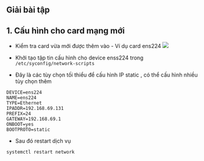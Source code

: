 

## Giải bài tập

## 1. Cấu hình cho card mạng mới

- Kiểm tra card vừa mới được thêm vào - Ví dụ card ens224
![](https://i.imgur.com/BSyPRby.png)

- Khởi tạo tập tin cấu hình cho device enss224 trong `/etc/syconfig/network-scripts`
- Đây là các tùy chọn tối thiểu để cấu hình IP static , có thể cấu hình nhiều tùy chọn thêm
```
DEVICE=ens224
NAME=ens224
TYPE=Ethernet
IPADDR=192.168.69.131
PREFIX=24
GATEWAY=192.168.69.1
ONBOOT=yes
BOOTPROTO=static
```

- Sau đó restart dịch vụ 
```bash
systemctl restart network
```

